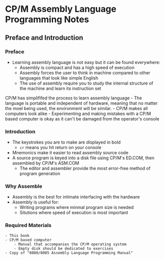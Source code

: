 # CP/M Assembly Language Programming Notes
## Preface and Introduction

### Preface
- Learning assembly language is not easy but it can be found everywhere:
	- Assembly is compact and has a high speed of execution
	- Assembly forces the user to think in machine compared to other languages that look like simple English
	- The use of assembly require you to study the internal structure of the machine and learn its instruction set

CP/M has simplififed the process to learn assembly language
	- The language is portable and independent of hardware, meaning that no matter the moel being used, the environment will be similar.
	- CP/M makes all computers look alike
	- Experimenting and making mistakes with a CP/M based computer is okay as it can't be damaged from the operator's console

### Introduction
- The keystrokes you are to make are displayed in bold
	- `cr` means you hit return on your console
- Mnemonics make it easier to read assembly source code
- A source program is keyed into a disk file using CP/M's ED.COM, then assembled by CP/M's ASM.COM
	- The editor and assembler provide the most error-free method of program generation

### Why Assemble
- Assembly is the best for intimate interfacing with the hardware
- Assembly is useful for:
	- Writing programs where minmal program size is needed
   	- Situtions where speed of execution is most important
### Required Materials
	- This book
	- CP/M based computer
        - Manual that accompanies the CP/M operating system
        - Empty disk should be dedicated to exercises
	- Copy of "8080/8085 Assembly Language Programming Manual"
